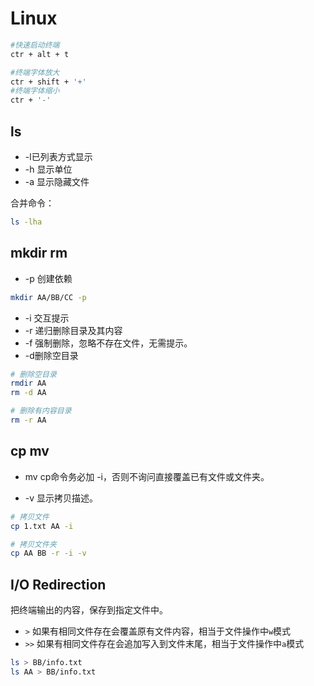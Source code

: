 # Linux

```bash
#快速启动终端
ctr + alt + t

#终端字体放大
ctr + shift + '+'
#终端字体缩小
ctr + '-' 
```

## ls

- -l已列表方式显示
- -h 显示单位
- -a 显示隐藏文件

合并命令：

```bash
ls -lha
```

## mkdir rm

- -p 创建依赖

```bash
mkdir AA/BB/CC -p
```

- -i 交互提示
- -r 递归删除目录及其内容
- -f 强制删除，忽略不存在文件，无需提示。
- -d删除空目录

```bash
# 删除空目录
rmdir AA
rm -d AA

# 删除有内容目录
rm -r AA
```

## cp mv

- mv cp命令务必加 -i，否则不询问直接覆盖已有文件或文件夹。

- -v 显示拷贝描述。

```bash
# 拷贝文件
cp 1.txt AA -i

# 拷贝文件夹
cp AA BB -r -i -v 
```

## I/O Redirection

把终端输出的内容，保存到指定文件中。

- `>` 如果有相同文件存在会覆盖原有文件内容，相当于文件操作中`w`模式
- `>>` 如果有相同文件存在会追加写入到文件末尾，相当于文件操作中`a`模式

```bash
ls > BB/info.txt
ls AA > BB/info.txt
```

